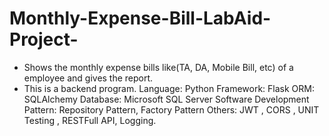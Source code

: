 # Monthly-Expense-Bill-LabAid-Project-
* Shows the monthly expense bills like(TA, DA, Mobile Bill, etc) of a employee and gives the report.
* This is a backend program.
Language: Python
Framework: Flask
ORM: SQLAlchemy
Database: Microsoft SQL Server
Software Development Pattern: Repository Pattern, Factory Pattern
Others: JWT , CORS , UNIT Testing , RESTFull API, Logging.


